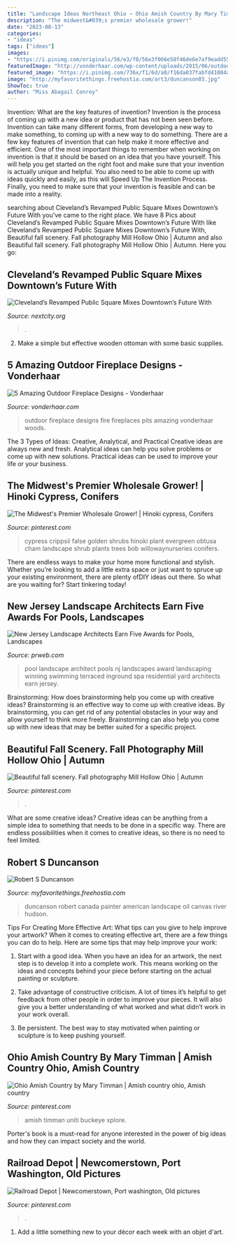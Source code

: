 ```yaml
---
title: "Landscape Ideas Northeast Ohio ~ Ohio Amish Country By Mary Timman"
description: "The midwest&#039;s premier wholesale grower!"
date: "2023-08-13"
categories:
- "ideas"
tags: ["ideas"]
images:
- "https://i.pinimg.com/originals/56/e3/f0/56e3f066e58f46de6e7af9eadd5519c9.jpg"
featuredImage: "http://vonderhaar.com/wp-content/uploads/2015/06/outdoor-fireplaces-and-fire-pits-10.jpg"
featured_image: "https://i.pinimg.com/736x/f1/6d/a0/f16da037fabfd41084a7c85dfec2a659--fall-photography-ohio.jpg"
image: "http://myfavoritethings.freehostia.com/art3/duncanson03.jpg"
ShowToc: true
author: "Miss Abagail Conroy"
---
```



Invention: What are the key features of invention?
Invention is the process of coming up with a new idea or product that has not been seen before. Invention can take many different forms, from developing a new way to make something, to coming up with a new way to do something. There are a few key features of invention that can help make it more effective and efficient. 
One of the most important things to remember when working on invention is that it should be based on an idea that you have yourself. This will help you get started on the right foot and make sure that your invention is actually unique and helpful. You also need to be able to come up with ideas quickly and easily, as this will Speed Up The Invention Process. Finally, you need to make sure that your invention is feasible and can be made into a reality.

	

		
searching about Cleveland’s Revamped Public Square Mixes Downtown’s Future With you've came to the right place. We have 8 Pics about Cleveland’s Revamped Public Square Mixes Downtown’s Future With like Cleveland’s Revamped Public Square Mixes Downtown’s Future With, Beautiful fall scenery. Fall photography Mill Hollow Ohio | Autumn and also Beautiful fall scenery. Fall photography Mill Hollow Ohio | Autumn. Here you go:
		
    
## Cleveland’s Revamped Public Square Mixes Downtown’s Future With

<img loading=lazy src="https://nextcity.org/images/daily/_resized/cleveland_publicsquarerendering.jpg" onerror="this.onerror=null;this.src='https://tse3.mm.bing.net/th?id=OIP.AyVd2ScAvG97y66FEO8Q9AHaEK&amp;pid=15.1';" alt="Cleveland’s Revamped Public Square Mixes Downtown’s Future With">

_Source: nextcity.org_

>. 

	

2. Make a simple but effective wooden ottoman with some basic supplies.

    
## 5 Amazing Outdoor Fireplace Designs - Vonderhaar

<img loading=lazy src="http://vonderhaar.com/wp-content/uploads/2015/06/outdoor-fireplaces-and-fire-pits-10.jpg" onerror="this.onerror=null;this.src='https://tse1.mm.bing.net/th?id=OIP.ZWN9LPPmuIqpgQ8fpX5VEgHaFl&amp;pid=15.1';" alt="5 Amazing Outdoor Fireplace Designs - Vonderhaar">

_Source: vonderhaar.com_

>outdoor fireplace designs fire fireplaces pits amazing vonderhaar woods. 

	

The 3 Types of Ideas: Creative, Analytical, and Practical
Creative ideas are always new and fresh. Analytical ideas can help you solve problems or come up with new solutions. Practical ideas can be used to improve your life or your business.

    
## The Midwest&#039;s Premier Wholesale Grower! | Hinoki Cypress, Conifers

<img loading=lazy src="https://i.pinimg.com/originals/56/e3/f0/56e3f066e58f46de6e7af9eadd5519c9.jpg" onerror="this.onerror=null;this.src='https://tse2.mm.bing.net/th?id=OIP.sVbB8lgLuV0k3UPzKqNFmgHaKF&amp;pid=15.1';" alt="The Midwest&#039;s Premier Wholesale Grower! | Hinoki cypress, Conifers">

_Source: pinterest.com_

>cypress crippsii false golden shrubs hinoki plant evergreen obtusa cham landscape shrub plants trees bob willowaynurseries conifers. 

	

There are endless ways to make your home more functional and stylish. Whether you’re looking to add a little extra space or just want to spruce up your existing environment, there are plenty ofDIY ideas out there. So what are you waiting for? Start tinkering today!

    
## New Jersey Landscape Architects Earn Five Awards For Pools, Landscapes

<img loading=lazy src="http://ww1.prweb.com/prfiles/2011/12/29/9068500/nj-landscape-architect.jpg" onerror="this.onerror=null;this.src='https://tse3.mm.bing.net/th?id=OIP.b96gY2Gg9_gJxhlmv-7NHQHaE8&amp;pid=15.1';" alt="New Jersey Landscape Architects Earn Five Awards for Pools, Landscapes">

_Source: prweb.com_

>pool landscape architect pools nj landscapes award landscaping winning swimming terraced inground spa residential yard architects earn jersey. 

	

Brainstorming: How does brainstorming help you come up with creative ideas?
Brainstorming is an effective way to come up with creative ideas. By brainstorming, you can get rid of any potential obstacles in your way and allow yourself to think more freely. Brainstorming can also help you come up with new ideas that may be better suited for a specific project.

    
## Beautiful Fall Scenery. Fall Photography Mill Hollow Ohio | Autumn

<img loading=lazy src="https://i.pinimg.com/736x/f1/6d/a0/f16da037fabfd41084a7c85dfec2a659--fall-photography-ohio.jpg" onerror="this.onerror=null;this.src='https://tse3.mm.bing.net/th?id=OIP.tqQMgU7cBnQ72aOvqk7D_AHaJ3&amp;pid=15.1';" alt="Beautiful fall scenery. Fall photography Mill Hollow Ohio | Autumn">

_Source: pinterest.com_

>. 

	

What are some creative ideas?
Creative ideas can be anything from a simple idea to something that needs to be done in a specific way. There are endless possibilities when it comes to creative ideas, so there is no need to feel limited.

    
## Robert S Duncanson

<img loading=lazy src="http://myfavoritethings.freehostia.com/art3/duncanson03.jpg" onerror="this.onerror=null;this.src='https://tse2.mm.bing.net/th?id=OIP.34PqR-tChr0Zc7-3c0e0NgHaEe&amp;pid=15.1';" alt="Robert S Duncanson">

_Source: myfavoritethings.freehostia.com_

>duncanson robert canada painter american landscape oil canvas river hudson. 

	

Tips For Creating More Effective Art: What tips can you give to help improve your artwork?
When it comes to creating effective art, there are a few things you can do to help. Here are some tips that may help improve your work: 
1. Start with a good idea. When you have an idea for an artwork, the next step is to develop it into a complete work. This means working on the ideas and concepts behind your piece before starting on the actual painting or sculpture. 

2. Take advantage of constructive criticism. A lot of times it’s helpful to get feedback from other people in order to improve your pieces. It will also give you a better understanding of what worked and what didn’t work in your work overall. 

3. Be persistent. The best way to stay motivated when painting or sculpture is to keep pushing yourself.

    
## Ohio Amish Country By Mary Timman | Amish Country Ohio, Amish Country

<img loading=lazy src="https://i.pinimg.com/736x/09/46/02/0946029af408114fcdc8bd8508c94476.jpg" onerror="this.onerror=null;this.src='https://tse2.mm.bing.net/th?id=OIP.OvQjO1CmUAfJrxJKAhbOxwHaE6&amp;pid=15.1';" alt="Ohio Amish Country by Mary Timman | Amish country ohio, Amish country">

_Source: pinterest.com_

>amish timman uniti buckeye xplore. 

	

Porter's book is a must-read for anyone interested in the power of big ideas and how they can impact society and the world.

    
## Railroad Depot | Newcomerstown, Port Washington, Old Pictures

<img loading=lazy src="https://i.pinimg.com/736x/ac/6e/59/ac6e59d3f87a62ff8c9e3606e2c7936b--washington-port.jpg" onerror="this.onerror=null;this.src='https://tse3.mm.bing.net/th?id=OIP.h8qpbqRv2f-Ufy2bzM4maAHaEL&amp;pid=15.1';" alt="Railroad Depot | Newcomerstown, Port washington, Old pictures">

_Source: pinterest.com_

>. 

	

1. Add a little something new to your décor each week with an objet d'art.

